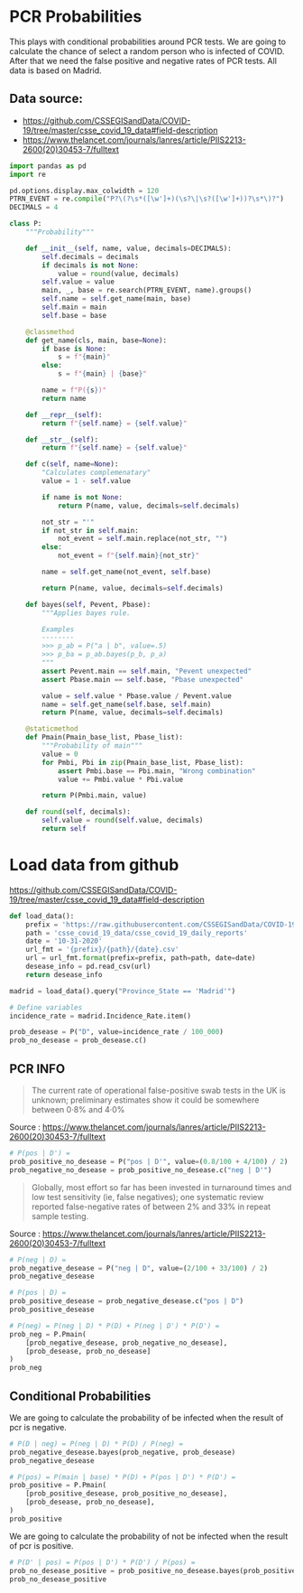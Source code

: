 # PCR Probabilities

This plays with conditional probabilities around PCR tests.
We are going to calculate the chance of select a random person who is
infected of COVID.
After that we need the false positive and negative rates of PCR tests.
All data is based on Madrid.

## Data source:
- https://github.com/CSSEGISandData/COVID-19/tree/master/csse_covid_19_data#field-description
- https://www.thelancet.com/journals/lanres/article/PIIS2213-2600(20)30453-7/fulltext

```python
import pandas as pd
import re
```

```python
pd.options.display.max_colwidth = 120
PTRN_EVENT = re.compile("P?\(?\s*([\w']+)(\s?\|\s?([\w']+))?\s*\)?")
DECIMALS = 4
```

```python
class P:
    """Probability"""

    def __init__(self, name, value, decimals=DECIMALS):
        self.decimals = decimals
        if decimals is not None:
            value = round(value, decimals)
        self.value = value
        main, _, base = re.search(PTRN_EVENT, name).groups()
        self.name = self.get_name(main, base)
        self.main = main
        self.base = base

    @classmethod
    def get_name(cls, main, base=None):
        if base is None:
            s = f"{main}"
        else:
            s = f"{main} | {base}"

        name = f"P({s})"
        return name

    def __repr__(self):
        return f"{self.name} = {self.value}"

    def __str__(self):
        return f"{self.name} = {self.value}"

    def c(self, name=None):
        "Calculates complemenatary"
        value = 1 - self.value

        if name is not None:
            return P(name, value, decimals=self.decimals)

        not_str = "'"
        if not_str in self.main:
            not_event = self.main.replace(not_str, "")
        else:
            not_event = f"{self.main}{not_str}"

        name = self.get_name(not_event, self.base)

        return P(name, value, decimals=self.decimals)

    def bayes(self, Pevent, Pbase):
        """Applies bayes rule.

        Examples
        --------
        >>> p_ab = P("a | b", value=.5)
        >>> p_ba = p_ab.bayes(p_b, p_a)
        """
        assert Pevent.main == self.main, "Pevent unexpected"
        assert Pbase.main == self.base, "Pbase unexpected"

        value = self.value * Pbase.value / Pevent.value
        name = self.get_name(self.base, self.main)
        return P(name, value, decimals=self.decimals)

    @staticmethod
    def Pmain(Pmain_base_list, Pbase_list):
        """Probability of main"""
        value = 0
        for Pmbi, Pbi in zip(Pmain_base_list, Pbase_list):
            assert Pmbi.base == Pbi.main, "Wrong combination"
            value += Pmbi.value * Pbi.value

        return P(Pmbi.main, value)

    def round(self, decimals):
        self.value = round(self.value, decimals)
        return self
```

# Load data from github
https://github.com/CSSEGISandData/COVID-19/tree/master/csse_covid_19_data#field-description

```python
def load_data():
    prefix = 'https://raw.githubusercontent.com/CSSEGISandData/COVID-19/master/'
    path = 'csse_covid_19_data/csse_covid_19_daily_reports'
    date = '10-31-2020'
    url_fmt = '{prefix}/{path}/{date}.csv'
    url = url_fmt.format(prefix=prefix, path=path, date=date)
    desease_info = pd.read_csv(url)
    return desease_info
```

```python
madrid = load_data().query("Province_State == 'Madrid'")
```

```python
# Define variables
incidence_rate = madrid.Incidence_Rate.item()
```

```python
prob_desease = P("D", value=incidence_rate / 100_000)
prob_no_desease = prob_desease.c()
```

## PCR INFO
> The current rate of operational false-positive swab tests in the UK is
> unknown; preliminary estimates show it could be somewhere between 0·8% and
> 4·0%

Source : https://www.thelancet.com/journals/lanres/article/PIIS2213-2600(20)30453-7/fulltext

```python
# P(pos | D') =
prob_positive_no_desease = P("pos | D'", value=(0.8/100 + 4/100) / 2)
prob_negative_no_desease = prob_positive_no_desease.c("neg | D'")
```

> Globally, most effort so far has been invested in turnaround times and
> low test sensitivity (ie, false negatives); one systematic review reported
> false-negative rates of between 2% and 33% in repeat sample testing.

Source : https://www.thelancet.com/journals/lanres/article/PIIS2213-2600(20)30453-7/fulltext

```python
# P(neg | D) =
prob_negative_desease = P("neg | D", value=(2/100 + 33/100) / 2)
prob_negative_desease
```

```python
# P(pos | D) =
prob_positive_desease = prob_negative_desease.c("pos | D")
prob_positive_desease
```

```python
# P(neg) = P(neg | D) * P(D) + P(neg | D') * P(D') =
prob_neg = P.Pmain(
    [prob_negative_desease, prob_negative_no_desease],
    [prob_desease, prob_no_desease]
)
prob_neg
```

## Conditional Probabilities


We are going to calculate the probability of be infected when the
result of pcr is negative.

```python
# P(D | neg) = P(neg | D) * P(D) / P(neg) =
prob_negative_desease.bayes(prob_negative, prob_desease)
prob_negative_desease
```

```python
# P(pos) = P(main | base) * P(D) + P(pos | D') * P(D') =
prob_positive = P.Pmain(
    [prob_positive_desease, prob_positive_no_desease],
    [prob_desease, prob_no_desease],
)
prob_positive
```

We are going to calculate the probability of not be infected when the
result of pcr is positive.

```python
# P(D' | pos) = P(pos | D') * P(D') / P(pos) =
prob_no_desease_positive = prob_positive_no_desease.bayes(prob_positive, prob_no_desease)
prob_no_desease_positive
```

